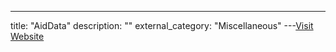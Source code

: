 ---
title: "AidData"
description: ""
external_category: "Miscellaneous"
---[Visit Website](http://aiddata.org)

